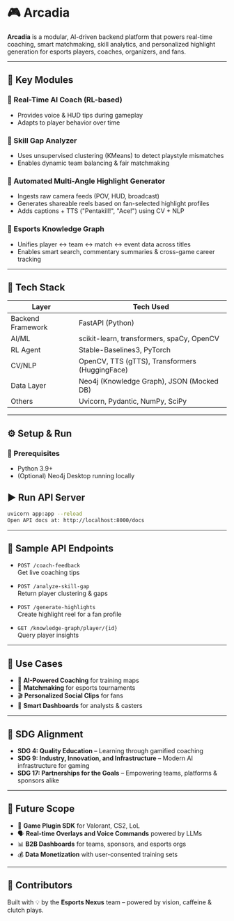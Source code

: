 # 🎮 Arcadia

**Arcadia** is a modular, AI-driven backend platform that powers real-time coaching, smart matchmaking, skill analytics, and personalized highlight generation for esports players, coaches, organizers, and fans.

---

## 🚀 Key Modules

### 🔹 Real-Time AI Coach (RL-based)
- Provides voice & HUD tips during gameplay
- Adapts to player behavior over time

### 🔹 Skill Gap Analyzer
- Uses unsupervised clustering (KMeans) to detect playstyle mismatches
- Enables dynamic team balancing & fair matchmaking

### 🔹 Automated Multi-Angle Highlight Generator
- Ingests raw camera feeds (POV, HUD, broadcast)
- Generates shareable reels based on fan-selected highlight profiles
- Adds captions + TTS ("Pentakill!", "Ace!") using CV + NLP

### 🔹 Esports Knowledge Graph
- Unifies player ↔ team ↔ match ↔ event data across titles
- Enables smart search, commentary summaries & cross-game career tracking

---

## 🧠 Tech Stack

| Layer             | Tech Used                                      |
|------------------|------------------------------------------------|
| Backend Framework| FastAPI (Python)                               |
| AI/ML            | scikit-learn, transformers, spaCy, OpenCV      |
| RL Agent         | Stable-Baselines3, PyTorch                     |
| CV/NLP           | OpenCV, TTS (gTTS), Transformers (HuggingFace) |
| Data Layer       | Neo4j (Knowledge Graph), JSON (Mocked DB)      |
| Others           | Uvicorn, Pydantic, NumPy, SciPy                |


---

## ⚙️ Setup & Run

### 🧩 Prerequisites
- Python 3.9+
- (Optional) Neo4j Desktop running locally


## ▶️ Run API Server

```bash
uvicorn app:app --reload
Open API docs at: http://localhost:8000/docs
```
---
## 📡 Sample API Endpoints

- `POST /coach-feedback`  
  Get live coaching tips

- `POST /analyze-skill-gap`  
  Return player clustering & gaps

- `POST /generate-highlights`  
  Create highlight reel for a fan profile

- `GET /knowledge-graph/player/{id}`  
  Query player insights

---

## 🎯 Use Cases

- 🧠 **AI-Powered Coaching** for training maps  
- 🧩 **Matchmaking** for esports tournaments  
- 🎬 **Personalized Social Clips** for fans  
- 🧾 **Smart Dashboards** for analysts & casters  

---

## 🌱 SDG Alignment

- **SDG 4: Quality Education** – Learning through gamified coaching  
- **SDG 9: Industry, Innovation, and Infrastructure** – Modern AI infrastructure for gaming  
- **SDG 17: Partnerships for the Goals** – Empowering teams, platforms & sponsors alike  

---

## 🔮 Future Scope

- 🧩 **Game Plugin SDK** for Valorant, CS2, LoL  
- 🗣️ **Real-time Overlays and Voice Commands** powered by LLMs  
- 📊 **B2B Dashboards** for teams, sponsors, and esports orgs  
- 💰 **Data Monetization** with user-consented training sets  

---

## 👥 Contributors

Built with 💡 by the **Esports Nexus** team – powered by vision, caffeine & clutch plays.

